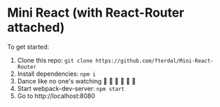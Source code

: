 # Mini React (with React-Router attached)

To get started:

1. Clone this repo: `git clone https://github.com/fterdal/Mini-React-Router`
2. Install dependencies: `npm i`
3. Dance like no one's watching 🕺 💃 🕺 💃 🕺 💃 
4. Start webpack-dev-server: `npm start`
5. Go to http://localhost:8080
